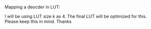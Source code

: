 Mapping a deocder in LUT:

I will be using LUT size k as 4. The final LUT will be optimized for this.
Please keep this in mind. Thanks
